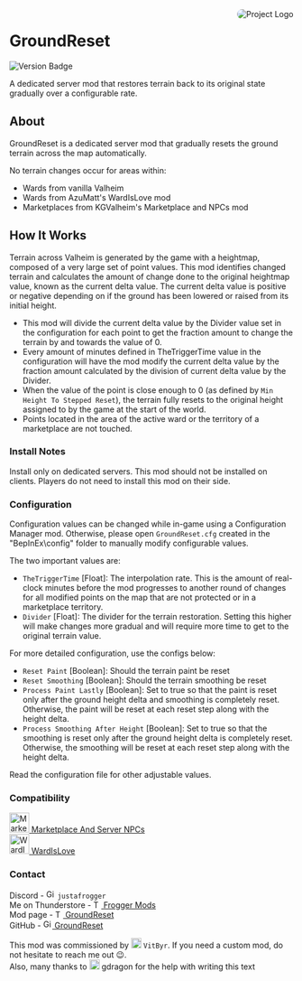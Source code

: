<img src="https://gcdn.thunderstore.io/live/repository/icons/Frogger-GroundReset-2.4.2.png.128x128_q95.png" align="right" alt="Project Logo" style="border-radius: 10px;">

# GroundReset

![Version Badge](https://img.shields.io/badge/version-2.4.3-green.svg)

A dedicated server mod that restores terrain back to its original state gradually over a configurable rate.

## About

GroundReset is a dedicated server mod that gradually resets the ground terrain across the map automatically.

No terrain changes occur for areas within:

- Wards from vanilla Valheim
- Wards from AzuMatt's WardIsLove mod
- Marketplaces from KGValheim's Marketplace and NPCs mod

## How It Works

Terrain across Valheim is generated by the game with a heightmap, composed of a very large set of point values. This mod
identifies changed terrain and calculates the amount of change done to the original heightmap value, known as the
current delta value. The current delta value is positive or negative depending on if the ground has been lowered or
raised from its initial height.

- This mod will divide the current delta value by the Divider value set in the configuration for each point to get the
  fraction amount to change the terrain by and towards the value of 0.
- Every amount of minutes defined in TheTriggerTime value in the configuration will have the mod modify the current
  delta value by the fraction amount calculated by the division of current delta value by the Divider.
- When the value of the point is close enough to 0 (as defined by ``Min Height To Stepped Reset``), the terrain fully
  resets to the original height assigned to by the game at the start of the world.
- Points located in the area of the active ward or the territory of a marketplace are not touched.

### Install Notes

Install only on dedicated servers. This mod should not be installed on clients. Players do not need to install this mod
on their side.

### Configuration

Configuration values can be changed while in-game using a Configuration Manager mod. Otherwise, please
open ``GroundReset.cfg`` created in the "BepInEx\config" folder to manually modify configurable values.

The two important values are:

- ``TheTriggerTime`` \[Float]: The interpolation rate. This is the amount of real-clock minutes before the mod
  progresses
  to another round of changes for all modified points on the map that are not protected or in a marketplace
  territory.<br>
- ``Divider`` \[Float]: The divider for the terrain restoration. Setting this higher will make changes more gradual and
  will require more time to get to the original terrain value.

For more detailed configuration, use the configs below:

- `Reset Paint` \[Boolean]: Should the terrain paint be reset
- `Reset Smoothing` \[Boolean]: Should the terrain smoothing be reset
- `Process Paint Lastly` \[Boolean]: Set to true so that the paint is reset only after the ground height delta and
  smoothing is completely reset. Otherwise, the paint will be reset at each reset step along with the height delta.
- `Process Smoothing After Height` \[Boolean]: Set to true so that the smoothing is reset only after the ground height
  delta is completely reset. Otherwise, the smoothing will be reset at each reset step along with the height delta.

Read the configuration file for other adjustable values.

### Compatibility

<a href="https://valheim.thunderstore.io/package/KGvalheim/Marketplace_And_Server_NPCs_Revamped/">
<img alt="Marketplace Logo" src="https://gcdn.thunderstore.io/live/repository/icons/KGvalheim-Marketplace_And_Server_NPCs_Revamped-9.2.2.png.128x128_q95.jpg" width="35"/> 
Marketplace And Server NPCs</a><br>
<a href="https://valheim.thunderstore.io/package/Azumatt/WardIsLove/">
<img alt="WardIsLove Logo" src="https://gcdn.thunderstore.io/live/repository/icons/Azumatt-WardIsLove-3.4.5.png.128x128_q95.png" width="35"/> 
WardIsLove</a><br>

### Contact

Discord - <img alt="GitHub Logo" src="https://freelogopng.com/images/all_img/1691730813discord-icon-png.png" width="16"/>
`justafrogger`<br>
Me on Thunderstore - <a href="https://valheim.thunderstore.io/package/Frogger/">
<img alt="Thunderstore Logo" src="https://gcdn.thunderstore.io/live/community/valheim/PNG_color_logo_only_1_transparent.png" width="14"/>
Frogger Mods</a><br>
Mod page - <a href="https://valheim.thunderstore.io/package/Frogger/GroundReset/">
<img alt="Thunderstore Logo" src="https://gcdn.thunderstore.io/live/community/valheim/PNG_color_logo_only_1_transparent.png" width="14"/>
GroundReset</a><br>
GitHub - <a href="https://github.com/FroggerHH/GroundReset">
<img alt="GitHub Logo" src="https://github.githubassets.com/assets/pinned-octocat-093da3e6fa40.svg" width="16"/>
GroundReset</a><br>

This mod was commissioned by
<img alt="The VitByr avatar" src="https://cdn.discordapp.com/emojis/1103332829414301786.webp" width="18"/>
`VitByr`. If you need a custom mod, do not hesitate to reach me out 😉.<br>
Also, many thanks to
<img alt="The gdragon avatar" src="https://cdn.discordapp.com/emojis/1196058163401736325.webp?size=96&quality=lossless" width="18"/>
gdragon for the help with writing this text